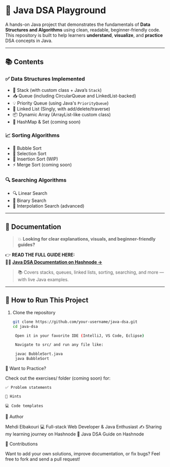 # 🧠 Java DSA Playground

A hands-on Java project that demonstrates the fundamentals of **Data Structures and Algorithms** using clean, readable, beginner-friendly code.  
This repository is built to help learners **understand**, **visualize**, and **practice** DSA concepts in Java.

---

## 📚 Contents

### ✅ Data Structures Implemented

- 🔁 Stack (with custom class + Java’s `Stack`)
- 📥 Queue (including CircularQueue and LinkedList-backed)
- 💡 Priority Queue (using Java's `PriorityQueue`)
- 🔗 Linked List (Singly, with add/delete/traverse)
- 📦 Dynamic Array (ArrayList-like custom class)
- 📁 HashMap & Set (coming soon)

### 📈 Sorting Algorithms

- 🫧 Bubble Sort
- 🔽 Selection Sort
- 🧩 Insertion Sort (WIP)
- ⚡ Merge Sort (coming soon)

### 🔍 Searching Algorithms

- 🔍 Linear Search
- 🔎 Binary Search
- 📌 Interpolation Search (advanced)

---

## 📄 Documentation

> 💥 **Looking for clear explanations, visuals, and beginner-friendly guides?**

👉 **READ THE FULL GUIDE HERE:**  
🔗📘 [**Java DSA Documentation on Hashnode →**](https://stacks-in-java.hashnode.space/default-guide/java-dsa?t=1752588758782)

> 📚 Covers stacks, queues, linked lists, sorting, searching, and more — with live Java examples.

---

## 🚀 How to Run This Project

1. Clone the repository  
   ```bash
   git clone https://github.com/your-username/java-dsa.git
   cd java-dsa

    Open it in your favorite IDE (IntelliJ, VS Code, Eclipse)

    Navigate to src/ and run any file like:

    javac BubbleSort.java
    java BubbleSort

🧪 Want to Practice?

Check out the exercises/ folder (coming soon) for:

    ✅ Problem statements

    🧠 Hints

    💻 Code templates

🧠 Author

Mehdi Elbakouri
💻 Full-stack Web Developer & Java Enthusiast
✍️ Sharing my learning journey on Hashnode
🔗 Java DSA Guide on Hashnode


🤝 Contributions

Want to add your own solutions, improve documentation, or fix bugs?
Feel free to fork and send a pull request!